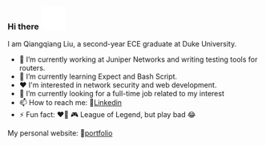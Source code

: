 ### Hi there <img src="https://github.com/SouthernPark/SouthernPark/blob/main/hi.gif" width=10% height=10%>

I am Qiangqiang Liu, a second-year ECE graduate at Duke University.

- 🔭 I’m currently working at Juniper Networks and writing testing tools for routers.
- 🌱 I’m currently learning Expect and Bash Script.
- :heart: I'm interested in network security and web development.
- :compass: I’m currently looking for a full-time job related to my interest 
- 📫 How to reach me: :link:[Linkedin](https://www.linkedin.com/in/qiangqiangliu/?locale=en_US)
- ⚡ Fun fact: :heart_on_fire: :video_game: League of Legend, but play bad :joy:

My personal website: 
:link:[portfolio](http://qiangqiangl.com/#about-me)


